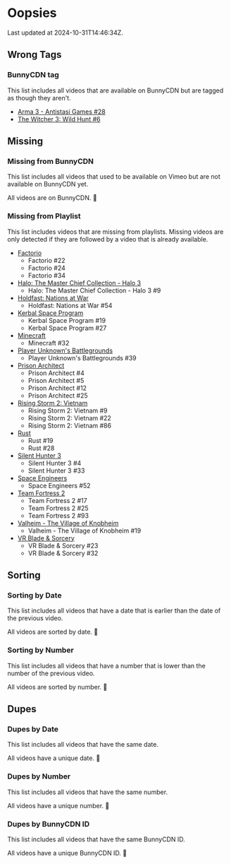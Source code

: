 # Oopsies

Last updated at 2024-10-31T14:46:34Z.

## Wrong Tags

### BunnyCDN tag

This list includes all videos that are available on BunnyCDN but are tagged as though they aren't.

- [Arma 3 - Antistasi Games #28](https://sovietscloset.com/video/1088)
- [The Witcher 3: Wild Hunt #6](https://sovietscloset.com/video/1403)

## Missing

### Missing from BunnyCDN

This list includes all videos that used to be available on Vimeo but are not available on BunnyCDN yet.

All videos are on BunnyCDN. :tada:

### Missing from Playlist

This list includes videos that are missing from playlists.
Missing videos are only detected if they are followed by a video that is already available.

- [Factorio](https://sovietscloset.com/Factorio)
  - Factorio #22
  - Factorio #24
  - Factorio #34
- [Halo: The Master Chief Collection - Halo 3](https://sovietscloset.com/Halo-The-Master-Chief-Collection/Halo-3)
  - Halo: The Master Chief Collection - Halo 3 #9
- [Holdfast: Nations at War](https://sovietscloset.com/Holdfast-Nations-at-War)
  - Holdfast: Nations at War #54
- [Kerbal Space Program](https://sovietscloset.com/Kerbal-Space-Program)
  - Kerbal Space Program #19
  - Kerbal Space Program #27
- [Minecraft](https://sovietscloset.com/Minecraft)
  - Minecraft #32
- [Player Unknown's Battlegrounds](https://sovietscloset.com/Player-Unknown-s-Battlegrounds)
  - Player Unknown's Battlegrounds #39
- [Prison Architect](https://sovietscloset.com/Prison-Architect)
  - Prison Architect #4
  - Prison Architect #5
  - Prison Architect #12
  - Prison Architect #25
- [Rising Storm 2: Vietnam](https://sovietscloset.com/Rising-Storm-2-Vietnam)
  - Rising Storm 2: Vietnam #9
  - Rising Storm 2: Vietnam #22
  - Rising Storm 2: Vietnam #86
- [Rust](https://sovietscloset.com/Rust)
  - Rust #19
  - Rust #28
- [Silent Hunter 3](https://sovietscloset.com/Silent-Hunter-3)
  - Silent Hunter 3 #4
  - Silent Hunter 3 #33
- [Space Engineers](https://sovietscloset.com/Space-Engineers)
  - Space Engineers #52
- [Team Fortress 2](https://sovietscloset.com/Team-Fortress-2)
  - Team Fortress 2 #17
  - Team Fortress 2 #25
  - Team Fortress 2 #93
- [Valheim - The Village of Knobheim](https://sovietscloset.com/Valheim/The-Village-of-Knobheim)
  - Valheim - The Village of Knobheim #19
- [VR Blade & Sorcery](https://sovietscloset.com/VR-Blade-Sorcery)
  - VR Blade & Sorcery #23
  - VR Blade & Sorcery #32

## Sorting

### Sorting by Date

This list includes all videos that have a date that is earlier than the date of the previous video.

All videos are sorted by date. :tada:

### Sorting by Number

This list includes all videos that have a number that is lower than the number of the previous video.

All videos are sorted by number. :tada:

## Dupes

### Dupes by Date

This list includes all videos that have the same date.

All videos have a unique date. :tada:

### Dupes by Number

This list includes all videos that have the same number.

All videos have a unique number. :tada:

### Dupes by BunnyCDN ID

This list includes all videos that have the same BunnyCDN ID.

All videos have a unique BunnyCDN ID. :tada:
